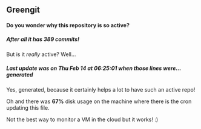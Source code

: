 ## Greengit

#### Do you wonder why this repository is so active?

##### After all it has 389 commits!

But is it *really* active? Well...

##### Last update was on Thu Feb 14 at 06:25:01 when those lines were... generated

Yes, generated, because it certainly helps a lot to have such an active repo!

Oh and there was **67%** disk usage on the machine
where there is the cron updating this file.

Not the best way to monitor a VM in the cloud but it works! :)
